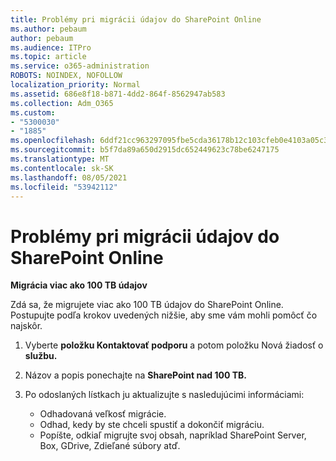 ```yaml
---
title: Problémy pri migrácii údajov do SharePoint Online
ms.author: pebaum
author: pebaum
ms.audience: ITPro
ms.topic: article
ms.service: o365-administration
ROBOTS: NOINDEX, NOFOLLOW
localization_priority: Normal
ms.assetid: 686e8f18-b871-4dd2-864f-8562947ab583
ms.collection: Adm_O365
ms.custom:
- "5300030"
- "1885"
ms.openlocfilehash: 6ddf21cc963297095fbe5cda36178b12c103cfeb0e4103a05c39f23ee634f158
ms.sourcegitcommit: b5f7da89a650d2915dc652449623c78be6247175
ms.translationtype: MT
ms.contentlocale: sk-SK
ms.lasthandoff: 08/05/2021
ms.locfileid: "53942112"
---
```

# <a name="issues-while-migrating-data-to-sharepoint-online"></a>Problémy pri migrácii údajov do SharePoint Online

**Migrácia viac ako 100 TB údajov**

Zdá sa, že migrujete viac ako 100 TB údajov do SharePoint Online. Postupujte podľa krokov uvedených nižšie, aby sme vám mohli pomôcť čo najskôr. 

1. Vyberte **položku Kontaktovať podporu** a potom položku Nová žiadosť o **službu.** 
2. Názov a popis ponechajte na **SharePoint nad 100 TB.**
3. Po odoslaných lístkach ju aktualizujte s nasledujúcimi informáciami: 

    - Odhadovaná veľkosť migrácie.
    - Odhad, kedy by ste chceli spustiť a dokončiť migráciu.
    - Popíšte, odkiaľ migrujte svoj obsah, napríklad SharePoint Server, Box, GDrive, Zdieľané súbory atď.
